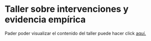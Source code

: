 # Taller sobre intervenciones y evidencia empírica

Pader poder visualizar el contenido del taller puede hacer click [aquí.](https://raw.githack.com/econsoc-uca/lectures/master/11-taller-programas/taller-2.html)